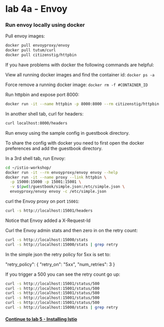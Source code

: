 # lab 4a - Envoy

### Run envoy locally using docker

Pull envoy images:

```sh
docker pull envoyproxy/envoy
docker pull tutum/curl
docker pull citizenstig/httpbin
```

If you have problems with docker the following commands are helpful:

View all running docker images and find the container id:
`docker ps -a`

Force remove a running docker image:
`docker rm -f #CONTAINER_ID`

Run httpbin and expose port 8000:

```sh
docker run -it --name httpbin -p 8000:8000 --rm citizenstig/httpbin
```

In another shell tab, curl for headers:

```sh
curl localhost:8000/headers
```

Run envoy using the sample config in guestbook directory.

To share the config with docker you need to first open the docker preferences and add the guestbook directory.

In a 3rd shell tab, run Envoy:

```sh
cd ~/istio-workshop/
docker run -it --rm envoyproxy/envoy envoy --help
docker run -it --name proxy --link httpbin \
  -p 15000:15000 -p 15001:15001 \
  -v $(pwd)/guestbook/simple.json:/etc/simple.json \
  envoyproxy/envoy envoy -c /etc/simple.json
```

curl the Envoy proxy on port `15001`:

```sh
curl -s http://localhost:15001/headers
```

Notice that Envoy added a X-Request-Id

Curl the Envoy admin stats and then zero in on the retry count:

```sh
curl -s http://localhost:15000/stats
curl -s http://localhost:15000/stats | grep retry
```

In the simple json the retry policy for 5xx is set to:

"retry_policy": {
  "retry_on": "5xx",
  "num_retries": 3
}

If you trigger a 500 you can see the retry count go up:

```sh
curl -s http://localhost:15001/status/500
curl -s http://localhost:15001/status/500
curl -s http://localhost:15001/status/500
curl -s http://localhost:15001/status/500
curl -s http://localhost:15001/status/500
curl -s http://localhost:15000/stats | grep retry
```

#### [Continue to lab 5 - Installing Istio](../lab-5/README.md)
